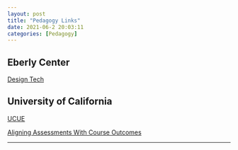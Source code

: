```yaml
---
layout: post
title: "Pedagogy Links"
date: 2021-06-2 20:03:11
categories: [Pedagogy]
---
```


<h2>Eberly Center</h2>
<a href="https://www.cmu.edu/teaching/index.html" target="blank" Teaching Excellence & Educational Innovation</a>

<a href="https://www.cmu.edu/teaching/designteach/design/learningobjectives.html">Design Tech</a>

<h2>University of California</h2>
<a href="https://cole2.uconline.edu/courses/333119" target="_blank">UCUE</a>

<a href="https://acue.org/courses/modules/aligning-assessments-with-course-outcomes" target="_blank">Aligning Assessments With Course Outcomes</a>

---
